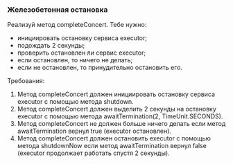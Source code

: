 
### Железобетонная остановка

Реализуй метод completeConcert. Тебе нужно:
- инициировать остановку сервиса executor;
- подождать 2 секунды;
- проверить остановлен ли сервис executor;
- если остановлен, то ничего не делать;
- если не остановлен, то принудительно остановить его.


Требования:
1.	Метод completeConcert должен инициировать остановку сервиса executor с помощью метода shutdown.
2.	Метод completeConcert должен выделить 2 секунды на остановку executor с помощью метода awaitTermination(2, TimeUnit.SECONDS).
3.	Метод completeConcert не должен больше ничего делать если метод awaitTermination вернул true (executor остановлен).
4.	Метод completeConcert должен остановить executor с помощью метода shutdownNow если метод awaitTermination вернул false (executor продолжает работать спустя 2 секунды).


